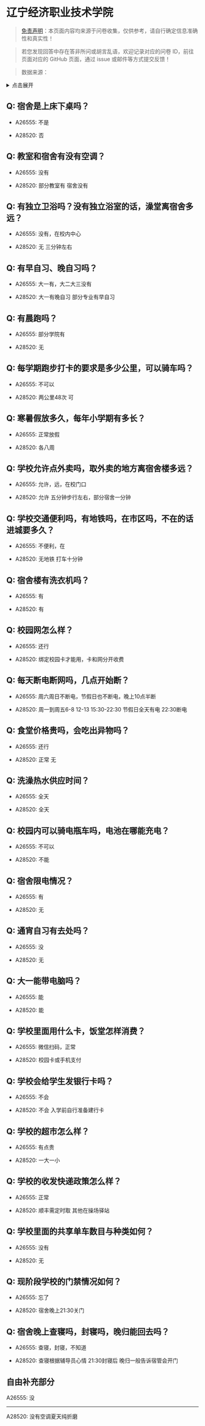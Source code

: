 # 辽宁经济职业技术学院

> [免责声明](https://colleges.chat/#_3)：本页面内容均来源于问卷收集，仅供参考，请自行确定信息准确性和真实性！

> 若您发现回答中存在答非所问或胡言乱语，欢迎记录对应的问卷 ID，前往页面对应的 GitHub 页面，通过 issue 或邮件等方式提交反馈！

> 数据来源：

<details><summary>点击展开</summary>
<ul>
<li>A26555: 匿名 (2024 年 08 月)</li>
<li>A28520: 2665195570@qq.com (2025 年 06 月)</li>
</ul>
</details>

## Q: 宿舍是上床下桌吗？

- A26555: 不是

- A28520: 否

## Q: 教室和宿舍有没有空调？

- A26555: 没有

- A28520: 部分教室有 宿舍没有

## Q: 有独立卫浴吗？没有独立浴室的话，澡堂离宿舍多远？

- A26555: 没有，在校内中心

- A28520: 无 三分钟左右

## Q: 有早自习、晚自习吗？

- A26555: 大一有，大二大三没有

- A28520: 大一有晚自习 部分专业有早自习

## Q: 有晨跑吗？

- A26555: 部分学院有

- A28520: 无

## Q: 每学期跑步打卡的要求是多少公里，可以骑车吗？

- A26555: 不可以

- A28520: 两公里48次 可

## Q: 寒暑假放多久，每年小学期有多长？

- A26555: 正常放假

- A28520: 各八周

## Q: 学校允许点外卖吗，取外卖的地方离宿舍楼多远？

- A26555: 允许，远，在校门口

- A28520: 允许 五分钟步行左右，部分宿舍一分钟

## Q: 学校交通便利吗，有地铁吗，在市区吗，不在的话进城要多久？

- A26555: 不便利，在

- A28520: 无地铁 打车十分钟

## Q: 宿舍楼有洗衣机吗？

- A26555: 有

- A28520: 有

## Q: 校园网怎么样？

- A26555: 还行

- A28520: 绑定校园卡才能用，卡和网分开收费

## Q: 每天断电断网吗，几点开始断？

- A26555: 周六周日不断电，节假日也不断电，晚上10点半断

- A28520: 周一到周五6-8 12-13 15:30-22:30 节假日全天有电 22:30断电

## Q: 食堂价格贵吗，会吃出异物吗？

- A26555: 还行

- A28520: 正常 无

## Q: 洗澡热水供应时间？

- A26555: 全天

- A28520: 全天

## Q: 校园内可以骑电瓶车吗，电池在哪能充电？

- A26555: 不可以

- A28520: 不能

## Q: 宿舍限电情况？

- A26555: 有

- A28520: 无

## Q: 通宵自习有去处吗？

- A26555: 没

- A28520: 无

## Q: 大一能带电脑吗？

- A26555: 能

- A28520: 能

## Q: 学校里面用什么卡，饭堂怎样消费？

- A26555: 微信扫码，正常

- A28520: 校园卡或手机支付

## Q: 学校会给学生发银行卡吗？

- A26555: 不会

- A28520: 不会 入学前自行准备建行卡

## Q: 学校的超市怎么样？

- A26555: 有点贵

- A28520: 一大一小

## Q: 学校的收发快递政策怎么样？

- A26555: 正常

- A28520: 顺丰需定时取 其他在操场驿站

## Q: 学校里面的共享单车数目与种类如何？

- A26555: 没有

- A28520: 无

## Q: 现阶段学校的门禁情况如何？

- A26555: 忘了

- A28520: 宿舍晚上21:30关门

## Q: 宿舍晚上查寝吗，封寝吗，晚归能回去吗？

- A26555: 查寝，封寝，不知道

- A28520: 查寝根据辅导员心情 21:30封寝后 晚归一般告诉宿管会开门

## 自由补充部分

A26555: 没

***

A28520: 没有空调夏天纯折磨